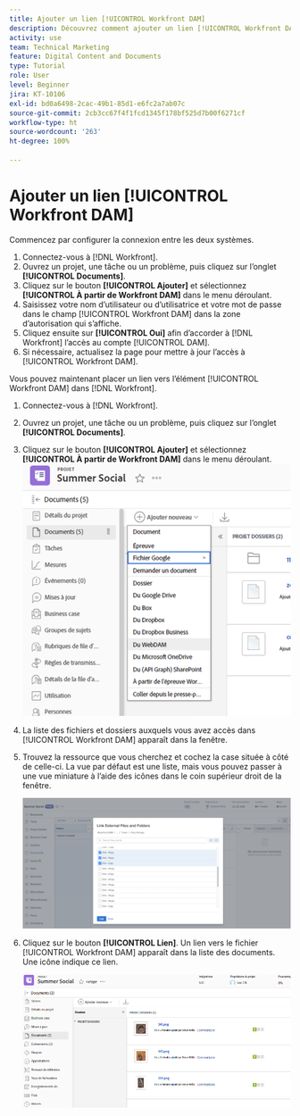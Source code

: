 ```yaml
---
title: Ajouter un lien [!UICONTROL Workfront DAM]
description: Découvrez comment ajouter un lien [!UICONTROL Workfront DAM] dans Workfront afin que vous puissiez lier [!UICONTROL DAM] à votre projet, à votre tâche ou à votre problème dans Workfront.
activity: use
team: Technical Marketing
feature: Digital Content and Documents
type: Tutorial
role: User
level: Beginner
jira: KT-10106
exl-id: bd0a6498-2cac-49b1-85d1-e6fc2a7ab07c
source-git-commit: 2cb3cc67f4f1fcd1345f178bf525d7b00f6271cf
workflow-type: ht
source-wordcount: '263'
ht-degree: 100%

---
```


# Ajouter un lien [!UICONTROL Workfront DAM]

Commencez par configurer la connexion entre les deux systèmes.

1. Connectez-vous à [!DNL Workfront].
1. Ouvrez un projet, une tâche ou un problème, puis cliquez sur l’onglet **[!UICONTROL Documents]**.
1. Cliquez sur le bouton **[!UICONTROL Ajouter]** et sélectionnez **[!UICONTROL À partir de Workfront DAM]** dans le menu déroulant.
1. Saisissez votre nom d’utilisateur ou d’utilisatrice et votre mot de passe dans le champ [!UICONTROL Workfront DAM] dans la zone d’autorisation qui s’affiche.
1. Cliquez ensuite sur **[!UICONTROL Oui]** afin d’accorder à [!DNL Workfront] l’accès au compte [!UICONTROL DAM].
1. Si nécessaire, actualisez la page pour mettre à jour l’accès à [!UICONTROL Workfront DAM].

Vous pouvez maintenant placer un lien vers l’élément [!UICONTROL Workfront DAM] dans [!DNL Workfront].

1. Connectez-vous à [!DNL Workfront].
1. Ouvrez un projet, une tâche ou un problème, puis cliquez sur l’onglet **[!UICONTROL Documents]**.
1. Cliquez sur le bouton **[!UICONTROL Ajouter]** et sélectionnez **[!UICONTROL À partir de Workfront DAM]** dans le menu déroulant.
   ![Image de l’option [!UICONTROL À partir de Workfront DAM] dans le menu déroulant [!UICONTROL Ajouter] ](assets/01-contributor-from-workfront-dam.png)
1. La liste des fichiers et dossiers auxquels vous avez accès dans [!UICONTROL Workfront DAM] apparaît dans la fenêtre.

1. Trouvez la ressource que vous cherchez et cochez la case située à côté de celle-ci. La vue par défaut est une liste, mais vous pouvez passer à une vue miniature à l’aide des icônes dans le coin supérieur droit de la fenêtre.

   ![Image des ressources sélectionnées dans une fenêtre pop-up](assets/02-contributor-select-files-in-dam.png)

1. Cliquez sur le bouton **[!UICONTROL Lien]**. Un lien vers le fichier [!UICONTROL Workfront DAM] apparaît dans la liste des documents. Une icône indique ce lien.

   ![Image des liens vers les fichiers [!UICONTROL Workfront DAM] apparaissant dans la liste des documents de [!DNL Workfront].](assets/03-contributor-linked-in-wf.png)
